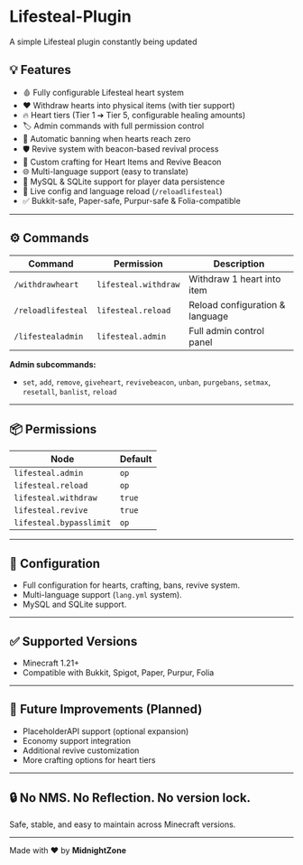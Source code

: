 # Lifesteal-Plugin
A simple Lifesteal plugin constantly being updated

## 💡 Features

- 🩸 Fully configurable Lifesteal heart system
- ❤️ Withdraw hearts into physical items (with tier support)
- 🔥 Heart tiers (Tier 1 ➔ Tier 5, configurable healing amounts)
- 🏷️ Admin commands with full permission control
- 🚫 Automatic banning when hearts reach zero
- 🛡️ Revive system with beacon-based revival process
- 🎯 Custom crafting for Heart Items and Revive Beacon
- 🌐 Multi-language support (easy to translate)
- 💾 MySQL & SQLite support for player data persistence
- 🔄 Live config and language reload (`/reloadlifesteal`)
- ✅ Bukkit-safe, Paper-safe, Purpur-safe & Folia-compatible

---

## ⚙ Commands

| Command | Permission | Description |
|---------|------------|-------------|
| `/withdrawheart` | `lifesteal.withdraw` | Withdraw 1 heart into item |
| `/reloadlifesteal` | `lifesteal.reload` | Reload configuration & language |
| `/lifestealadmin` | `lifesteal.admin` | Full admin control panel |

**Admin subcommands:**

- `set`, `add`, `remove`, `giveheart`, `revivebeacon`, `unban`, `purgebans`, `setmax`, `resetall`, `banlist`, `reload`

---

## 📦 Permissions

| Node | Default |
|------|---------|
| `lifesteal.admin` | `op` |
| `lifesteal.reload` | `op` |
| `lifesteal.withdraw` | `true` |
| `lifesteal.revive` | `true` |
| `lifesteal.bypasslimit` | `op` |

---

## 🔧 Configuration

- Full configuration for hearts, crafting, bans, revive system.
- Multi-language support (`lang.yml` system).
- MySQL and SQLite support.

---

## ✅ Supported Versions

- Minecraft 1.21+  
- Compatible with Bukkit, Spigot, Paper, Purpur, Folia

---

## 🚀 Future Improvements (Planned)

- PlaceholderAPI support (optional expansion)
- Economy support integration
- Additional revive customization
- More crafting options for heart tiers

---

## 🔒 No NMS. No Reflection. No version lock.

Safe, stable, and easy to maintain across Minecraft versions.

---

Made with ❤️ by **MidnightZone**
